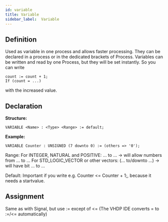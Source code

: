 ```yaml
---
id: variable
title: Variable
sidebar_label:  Variable
---
```


## Definition

Used as variable in one process and allows faster processing.
They can be declared in a process or in the dedicated brackets of Process.
Variables can be written and read by one Process, but they will be set instantly. So you can write 
```vhdp
count := count + 1;
If (count = ...) 
```
with the increased value.

## Declaration

**Structure:**
```vhdp
VARIABLE <Name> : <Type> <Range> := default;
```
**Example:**
```vhdp
VARIABLE Counter : UNSIGNED (7 downto 0) := (others => '0');
```

Range: For INTEGER, NATURAL and POSITIVE: ... to ... -> will allow numbers from ... to ...
       For STD_LOGIC_VECTOR or other vectors: (... to/downto ...) -> will have bit ... to ...

Default: Important if you write e.g. Counter <= Counter + 1;, because it needs a startvalue.

## Assignment

Same as with Signal, but use := except of <= (The VHDP IDE converts = to :=/<= automatically)